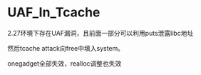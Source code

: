 # UAF_In_Tcache

2.27环境下存在UAF漏洞，且前面一部分可以利用puts泄露libc地址

然后tcache attack向free中填入system。

onegadget全部失效，realloc调整也失效